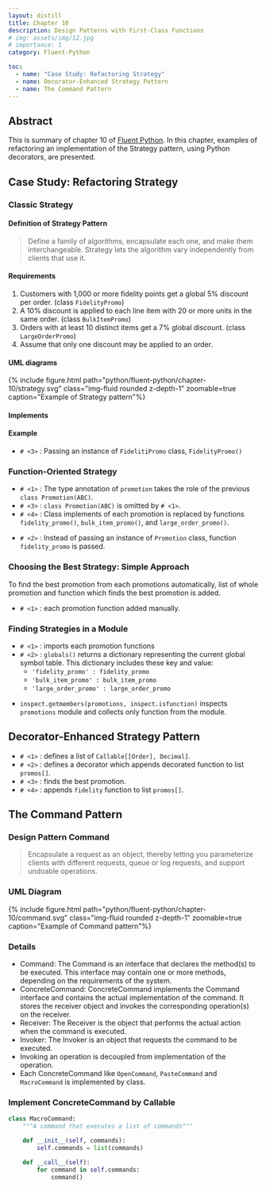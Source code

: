 ```yaml
---
layout: distill
title: Chapter 10
description: Design Patterns with First-Class Functions
# img: assets/img/12.jpg
# importance: 1
category: Fluent-Python

toc:
  - name: "Case Study: Refactoring Strategy"
  - name: Decorator-Enhanced Strategy Pattern
  - name: The Command Pattern
---
```


## Abstract

This is summary of chapter 10 of [Fluent Python](https://www.oreilly.com/library/view/fluent-python-2nd/9781492056348/).
In this chapter, examples of refactoring an implementation of the Strategy pattern, using Python decorators, are presented.

## Case Study: Refactoring Strategy

### Classic Strategy

#### Definition of Strategy Pattern

> Define a family of algorithms, encapsulate each one, and make them interchangeable.
> Strategy lets the algorithm vary independently from clients that use it.

#### Requirements

1. Customers with 1,000 or more fidelity points get a global 5% discount per order. (class `FidelityPromo`)
2. A 10% discount is applied to each line item with 20 or more units in the same order. (class `BulkItemPromo`)
3. Orders with at least 10 distinct items get a 7% global discount. (class `LargeOrderPromo`)
4. Assume that only one discount may be applied to an order.

#### UML diagrams

<div class="column mt-3">
    <div class="col-sm mt-3 mt-md-0">
        {% include figure.html path="python/fluent-python/chapter-10/strategy.svg" class="img-fluid rounded z-depth-1" zoomable=true caption="Example of Strategy pattern"%}
    </div>
</div>

#### Implements

<div class='embed-github-src'
     repo='fluentpython/example-code-2e'
     branch='01e717b60a9a14bc1bca4bffd915f7ed2c637e5e'
     path='10-dp-1class-func/classic_strategy.py'
     language="python"
     line='31-105'
></div>

#### Example

<div class='embed-github-src'
     repo='fluentpython/example-code-2e'
     branch='01e717b60a9a14bc1bca4bffd915f7ed2c637e5e'
     path='10-dp-1class-func/classic_strategy.py'
     language="python"
     line='7-25'
></div>

* `# <3>` : Passing an instance of `FidelitiPromo` class, `FidelityPromo()`

### Function-Oriented Strategy

<div class='embed-github-src'
     repo='fluentpython/example-code-2e'
     branch='01e717b60a9a14bc1bca4bffd915f7ed2c637e5e'
     path='10-dp-1class-func/strategy.py'
     language="python"
     line='31-95'
></div>

* `# <1>` : The type annotation of `promotion` takes the role of the previous `class Promotion(ABC)`.
* `# <3>` : `class Promotion(ABC)` is omitted by `# <1>`.
* `# <4>` : Class implements of each promotion is replaced by functions `fidelity_promo()`, `bulk_item_promo()`, and `large_order_promo()`.

<div class='embed-github-src'
     repo='fluentpython/example-code-2e'
     branch='01e717b60a9a14bc1bca4bffd915f7ed2c637e5e'
     path='10-dp-1class-func/strategy.py'
     language="python"
     line='7-25'
></div>

* `# <2>` : Instead of passing an instance of `Promotion` class, function `fidelity_promo` is passed.

### Choosing the Best Strategy: Simple Approach

<div class='embed-github-src'
     repo='fluentpython/example-code-2e'
     branch='01e717b60a9a14bc1bca4bffd915f7ed2c637e5e'
     path='10-dp-1class-func/strategy_best.py'
     language="python"
     line='29-41'
></div>

To find the best promotion from each promotions automatically, list of whole promotion and function which finds the best promotion is added.

* `# <1>` : each promotion function added manually.

<div class='embed-github-src'
     repo='fluentpython/example-code-2e'
     branch='01e717b60a9a14bc1bca4bffd915f7ed2c637e5e'
     path='10-dp-1class-func/strategy_best.py'
     language="python"
     line='19-24'
></div>

### Finding Strategies in a Module

<div class='embed-github-src'
     repo='fluentpython/example-code-2e'
     branch='01e717b60a9a14bc1bca4bffd915f7ed2c637e5e'
     path='10-dp-1class-func/strategy_best2.py'
     language="python"
     line='41-55'
></div>

* `# <1>` : imports each promotion functions
* `# <2>` : `globals()` returns a dictionary representing the current global symbol table. This dictionary includes these key and value:
    * `'fidelity_promo' : fidelity_promo`
    * `'bulk_item_promo' : bulk_item_promo`
    * `'large_order_promo' : large_order_promo`


<div class='embed-github-src'
     repo='fluentpython/example-code-2e'
     branch='01e717b60a9a14bc1bca4bffd915f7ed2c637e5e'
     path='10-dp-1class-func/strategy_best3.py'
     language="python"
     line='41-55'
></div>

* `inspect.getmembers(promotions, inspect.isfunction)` inspects `promotions` module and collects only function from the module.

## Decorator-Enhanced Strategy Pattern

<div class='embed-github-src'
     repo='fluentpython/example-code-2e'
     branch='01e717b60a9a14bc1bca4bffd915f7ed2c637e5e'
     path='10-dp-1class-func/strategy_best4.py'
     language="python"
     line='42-88'
></div>

* `# <1>` : defines a list of `Callable[[Order], Decimal]`.
* `# <2>` : defines a decorator which appends decorated function to list `promos[]`.
* `# <3>` : finds the best promotion.
* `# <4>` : appends `fidelity` function to list `promos[]`.

## The Command Pattern

### Design Pattern Command

> Encapsulate a request as an object, thereby letting you parameterize clients
> with different requests, queue or log requests, and support undoable operations.

### UML Diagram

<div class="column mt-3">
    <div class="col-sm mt-3 mt-md-0">
        {% include figure.html path="python/fluent-python/chapter-10/command.svg" class="img-fluid rounded z-depth-1" zoomable=true caption="Example of Command pattern"%}
    </div>
</div>


### Details

* Command: The Command is an interface that declares the method(s) to be executed. This interface may contain one or more methods, depending on the requirements of the system.
* ConcreteCommand: ConcreteCommand implements the Command interface and contains the actual implementation of the command. It stores the receiver object and invokes the corresponding operation(s) on the receiver.
* Receiver: The Receiver is the object that performs the actual action when the command is executed.
* Invoker: The Invoker is an object that requests the command to be executed.
* Invoking an operation is decoupled from implementation of the operation.
* Each ConcreteCommand like `OpenCommand`, `PasteCommand` and `MacroCommand` is implemented by class.

### Implement ConcreteCommand by Callable

```python
class MacroCommand:
    """A command that executes a list of commands"""

    def __init__(self, commands):
        self.commands = list(commands)

    def __call__(self):
        for command in self.commands:
            command()
```
